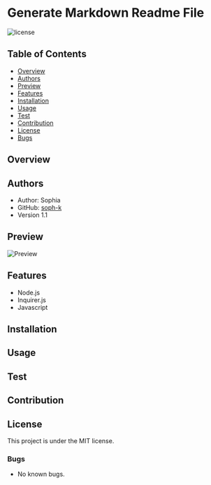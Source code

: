 # Generate Markdown Readme File

![license](https://img.shields.io/badge/license-MIT-red)


## Table of Contents
- [Overview](#overview)
- [Authors](#authors)
- [Preview](#preview)
- [Features](#features)
- [Installation](#installation)
- [Usage](#usage)
- [Test](#test)
- [Contribution](#contribution)
- [License](#license)
- [Bugs](#bugs)


## Overview

## Authors
- Author: Sophia
- GitHub: [soph-k](https://github.com/soph-k)
- Version 1.1


## Preview
![Preview](./assets/images/demo.gif)


## Features
- Node.js 
- Inquirer.js
- Javascript 


## Installation



## Usage


## Test

## Contribution


## License
This project is under the MIT license.



### Bugs 
- No known bugs.


